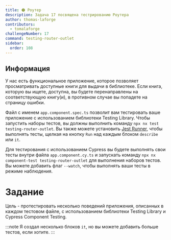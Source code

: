```yaml
---
title: 🟠 Роутер
description: Задача 17 посвящена тестрированию Роутера
author: thomas-laforge
contributors:
  - tomalaforge
challengeNumber: 17
command: testing-router-outlet
sidebar:
  order: 108
---
```


## Информация

У нас есть функциональное приложение, которое позволяет просматривать доступные книги для выдачи в библиотеке. Если книга, которую вы ищете, доступна, вы будете перенаправлены на соответствующую книгу(и), в противном случае вы попадете на страницу ошибки.

Файл с именем `app.component.spec.ts` позволит вам тестировать ваше приложение с использованием библиотеки Testing Library. Чтобы запустить наборы тестов, вы должны выполнить команду `npx nx test testing-router-outlet`. Вы также можете установить [Jest Runner](https://marketplace.visualstudio.com/items?itemName=firsttris.vscode-jest-runner), чтобы выполнять тесты, щелкая на кнопку `Run` над каждым блоком `describe` или `it`.

Для тестирования с использованием Cypress вы будете выполнять свои тесты внутри файла `app.component.cy.ts` и запускать команду `npx nx component-test testing-router-outlet` для выполнения наборов тестов. Вы можете добавить флаг `--watch`, чтобы выполнять ваши тесты в режиме наблюдения.

# Задание

Цель - протестировать несколько поведений приложения, описанных в каждом тестовом файле, с использованием библиотеки Testing Library и Cypress Component Testing.

:::note
Я создал несколько блоков `it`, но вы можете добавить больше тестов, если хотите.
:::
